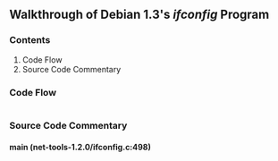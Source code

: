 ## Walkthrough of Debian 1.3's _ifconfig_ Program

### Contents

1. Code Flow
2. Source Code Commentary

### Code Flow

```txt
```

### Source Code Commentary

#### main (net-tools-1.2.0/ifconfig.c:498)

```txt
```
